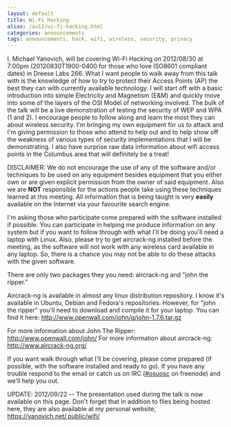 ```yaml
---
layout: default
title: Wi-Fi Hacking
alias: /au12/wi-fi-hacking.html
categories: announcements
tags: announcements, hack, wifi, wireless, security, privacy
---
```

I, Michael Yanovich, will be covering Wi-Fi Hacking on 2012/08/30 at 7:00pm (20120830T1900-0400 for those who love ISO8601 compliant dates) in Dreese Labs 266. What I want people to walk away from this talk with is the knowledge of how to *try* to protect their Access Points (AP) the best they can with currently available technology. I will start off with a basic introduction into simple Electricity and Magnetism (E&M) and quickly move into some of the layers of the OSI Model of networking involved. The bulk of the talk will be a live demonstration of testing the security of WEP and WPA (1 and 2). I encourage people to follow along and learn the most they can about wireless security. I'm bringing my own equipment for us to attack and I'm giving permission to those who attend to help out and to help show off the weakness of various types of security implementations that I will be demonstrating. I also have surprise raw data information about wifi access points in the Columbus area that will definitely be a treat!


DISCLAIMER: We do not encourage the use of any of the software and/or techniques to be used on any equipment besides equipment that you either own or are given explicit permission from the owner of said equipment. Also we are <b>NOT</b> responsible for the actions people take using these techniques learned at this meeting. All information that is being taught is very <b>easily</b> available on the Internet via your favourite search engine.

I'm asking those who participate come prepared with the software installed if possible. You can participate in helping me produce information on any system but if you want to follow through with what I'll be doing you'll need a laptop with Linux. Also, please try to get aircrack-ng installed before the meeting, as the software will not work with any wireless card available in any laptop. So, there is a chance you may not be able to do these attacks with the given software.

There are only two packages they you need: aircrack-ng and "john the ripper."

Aircrack-ng is available in almost any linux distribution repository. I know it's available in Ubuntu, Debian and Fedora's repositories. However, for "john the ripper" you'll need to download and compile it for your laptop. You can find it here: http://www.openwall.com/john/g/john-1.7.6.tar.gz

For more information about John The Ripper: http://www.openwall.com/john/
For more information about aircrack-ng: http://www.aircrack-ng.org/

If you want walk through what I'll be covering, please come prepared (if possible, with the software installed and ready to go). If you have any trouble respond to the email or catch us on IRC ([#osuosc](https://webchat.freenode.net/?channels=osuosc) on freenode) and we'll help you out.

UPDATE: 2012/09/22 -- The presentation used during the talk is now available on this page. Don't forget that in addition to files being hosted here, they are also available at my personal website, https://yanovich.net/.public/wifi/
